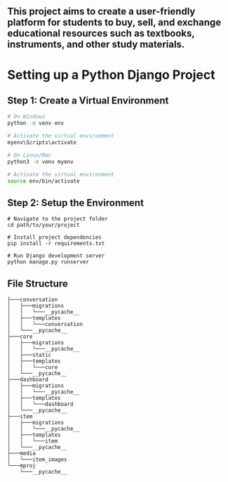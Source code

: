 ## This project aims to create a user-friendly platform for students to buy, sell, and exchange educational resources such as textbooks, instruments, and other study materials.

# Setting up a Python Django Project

## Step 1: Create a Virtual Environment
```bash
# On Windows
python -m venv env

# Activate the virtual environment
myenv\Scripts\activate

# On Linux/Mac
python3 -m venv myenv

# Activate the virtual environment
source env/bin/activate
```
## Step 2: Setup the Environment
```
# Navigate to the project folder
cd path/to/your/project

# Install project dependencies
pip install -r requirements.txt

# Run Django development server
python manage.py runserver

```

## File Structure
```
├───conversation
│   ├───migrations
│   │   └───__pycache__
│   ├───templates
│   │   └───conversation
│   └───__pycache__
├───core
│   ├───migrations
│   │   └───__pycache__
│   ├───static
│   ├───templates
│   │   └───core
│   └───__pycache__
├───dashboard
│   ├───migrations
│   │   └───__pycache__
│   ├───templates
│   │   └───dashboard
│   └───__pycache__
├───item
│   ├───migrations
│   │   └───__pycache__
│   ├───templates
│   │   └───item
│   └───__pycache__
├───media
│   └───item_images
└───mproj
    └───__pycache__
```
